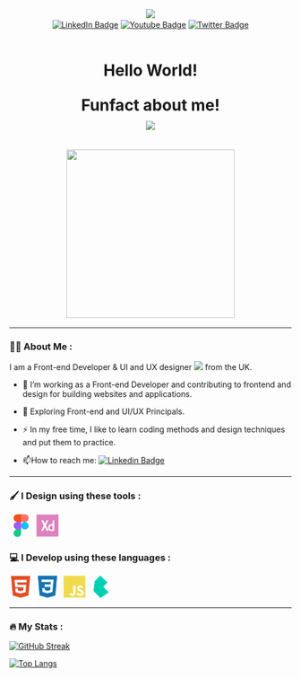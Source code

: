<div id="header" align="center">
  <img src="https://media.giphy.com/media/2IudUHdI075HL02Pkk/giphy.gif" width="200"/>
  <div id="badges">
    <a href="https://www.linkedin.com/in/tj-collado-0b3ba8207/"><img src="https://img.shields.io/badge/LinkedIn-blue?style=for-the-badge&logo=linkedin&logoColor=white" alt="LinkedIn Badge"/></a>
    <a href=""><img src="https://img.shields.io/badge/YouTube-red?style=for-the-badge&logo=youtube&logoColor=white" alt="Youtube Badge"/></a>
    <a href=""><img src="https://img.shields.io/badge/Twitter-blue?style=for-the-badge&logo=twitter&logoColor=white" alt="Twitter Badge"/></a>
   </div>
    <img src="https://komarev.com/ghpvc/?username=A-Vibe-Called-Web&style=flat-square&color=blue" alt=""/>
    <h1>
      Hello World!
       <p>Funfact about me!
        <br>
        <img src="https://media.giphy.com/media/CuuSHzuc0O166MRfjt/giphy.gif" width="100px"/>
     </p>
    </h1>
   
</div>
<div align="center">
  <img src="https://media.giphy.com/media/v1.Y2lkPTc5MGI3NjExNDE3NjFkY2E0NWI2YWI0OTkyN2M0ZDkyZTZmZWVlNzAwMjZmZGQ0ZiZjdD1n/qCclcuNYBth4sNUMZW/giphy.gif" width="300" height="300"/>
</div>

---

### :technologist: About Me :

I am a Front-end Developer & UI and UX designer  <img src="https://media.giphy.com/media/vqxviVfqGAa14SgeiC/giphy.gif" width="30"> from the UK.
- :telescope: I’m working as a Front-end Developer and contributing to frontend and design for building websites and applications.

- :seedling: Exploring Front-end and UI/UX Principals.

- :zap: In my free time, I like to learn coding methods and design techniques and put them to practice. 

- :mailbox:How to reach me: [![Linkedin Badge](https://img.shields.io/badge/-Timothy-blue?style=flat&logo=Linkedin&logoColor=white)](https://www.linkedin.com/in/tj-collado-0b3ba8207/)

---
### :paintbrush: I Design using these tools :
<div>
    <img src="https://github.com/devicons/devicon/blob/master/icons/figma/figma-original.svg" title="Figma" alt="Figma" width="40" height="40"/>&nbsp
    <img src="https://github.com/devicons/devicon/blob/master/icons/xd/xd-plain.svg" title="CSS" alt="CSS 3" width="40" height="40"/>&nbsp
</div>

### :computer: I Develop using these languages :
<div>
    <img src="https://github.com/devicons/devicon/blob/master/icons/html5/html5-plain.svg" title="HTML 5" alt="HTML 5" width="40" height="40"/>&nbsp
    <img src="https://github.com/devicons/devicon/blob/master/icons/css3/css3-plain.svg" title="CSS" alt="CSS 3" width="40" height="40"/>&nbsp
    <img src="https://github.com/devicons/devicon/blob/master/icons/javascript/javascript-plain.svg" title="Javascript" alt="JS" width="40" height="40"/>&nbsp
    <img src="https://github.com/devicons/devicon/blob/master/icons/bulma/bulma-plain.svg" title="Bulma" alt="Bulma" width="40" height="40"/>&nbsp
</div>

---

### :fire: My Stats :

[![GitHub Streak](http://github-readme-streak-stats.herokuapp.com?user=A-Vibe-Called-Web&theme=tokyonight&hide_border=true&border_radius=4.7&mode=weekly)](https://git.io/streak-stats)

[![Top Langs](https://github-readme-stats.vercel.app/api/top-langs/?username=A-Vibe-Called-Web&layout=compact&theme=vision-friendly-dark)](https://github.com/anuraghazra/github-readme-stats)
<!--
**A-Vibe-Called-Web/A-Vibe-Called-Web** is a ✨ _special_ ✨ repository because its `README.md` (this file) appears on your GitHub profile.

Here are some ideas to get you started:

- 🔭 I’m currently working on ...
- 🌱 I’m currently learning ...
- 👯 I’m looking to collaborate on ...
- 🤔 I’m looking for help with ...
- 💬 Ask me about ...
- 📫 How to reach me: ...
- 😄 Pronouns: ...
- ⚡ Fun fact: ...
-->
